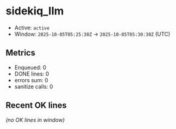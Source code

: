 # sidekiq_llm

- Active: `active`
- Window: `2025-10-05T05:25:30Z` → `2025-10-05T05:30:30Z` (UTC)

## Metrics
- Enqueued: 0
- DONE lines: 0
- errors sum: 0
- sanitize calls: 0

## Recent OK lines
_(no OK lines in window)_
